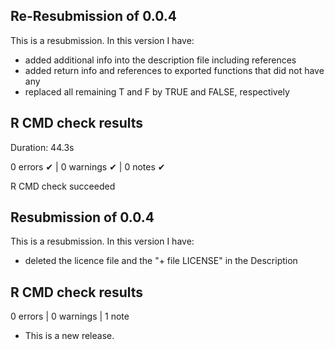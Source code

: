 ## Re-Resubmission of 0.0.4

This is a resubmission. In this version I have:

* added additional info into the description file including references
* added return info and references to exported functions that did not have any
* replaced all remaining T and F by TRUE and FALSE, respectively

## R CMD check results
Duration: 44.3s

0 errors ✔ | 0 warnings ✔ | 0 notes ✔

R CMD check succeeded

## Resubmission of 0.0.4

This is a resubmission. In this version I have:

* deleted the licence file and the "+ file LICENSE" in the Description


## R CMD check results

0 errors | 0 warnings | 1 note

* This is a new release.
